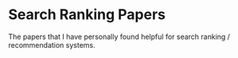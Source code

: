 Search Ranking Papers
==========

The papers that I have personally found helpful for search ranking / recommendation systems.
